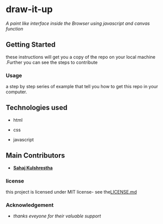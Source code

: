 # draw-it-up
_A paint like interface inside the Browser using javascript and canvas function_


## Getting Started
 
these instructions will get you a copy of the repo on your local machine .Further you can see the steps to contribute

### Usage
a step by step series of example that tell you how to get this repo in your computer.


## Technologies used
 
 * html
 
 * css

 * javascript


## Main Contributors 
 * [**Sahaj Kulshrestha**](https://github.com/sahaj21)


### license
 
 this project is licensed under MIT license- see the[LICENSE.md](https://github.com/redirecto)
 
### Acknowledgement


 * _thanks eveyone for their valuable support_